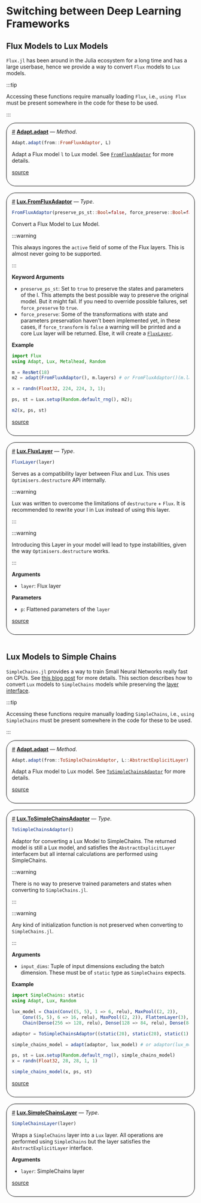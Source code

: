 
<a id='Switching-between-Deep-Learning-Frameworks'></a>

# Switching between Deep Learning Frameworks




<a id='flux-to-lux-migrate-api'></a>

## Flux Models to Lux Models


`Flux.jl` has been around in the Julia ecosystem for a long time and has a large userbase, hence we provide a way to convert `Flux` models to `Lux` models.


:::tip


Accessing these functions require manually loading `Flux`, i.e., `using Flux` must be present somewhere in the code for these to be used.


:::

<div style='border-width:1px; border-style:solid; border-color:black; padding: 1em; border-radius: 25px;'>
<a id='Adapt.adapt-Tuple{FromFluxAdaptor, Any}' href='#Adapt.adapt-Tuple{FromFluxAdaptor, Any}'>#</a>&nbsp;<b><u>Adapt.adapt</u></b> &mdash; <i>Method</i>.



```julia
Adapt.adapt(from::FromFluxAdaptor, L)
```

Adapt a Flux model `l` to Lux model. See [`FromFluxAdaptor`](switching_frameworks#Lux.FromFluxAdaptor) for more details.


<a target='_blank' href='https://github.com/LuxDL/Lux.jl/blob/8d1e2347acc856fd79366a80115802b9fd62b939/src/transform/flux.jl#L79-L83' class='documenter-source'>source</a><br>

</div>
<br>
<div style='border-width:1px; border-style:solid; border-color:black; padding: 1em; border-radius: 25px;'>
<a id='Lux.FromFluxAdaptor' href='#Lux.FromFluxAdaptor'>#</a>&nbsp;<b><u>Lux.FromFluxAdaptor</u></b> &mdash; <i>Type</i>.



```julia
FromFluxAdaptor(preserve_ps_st::Bool=false, force_preserve::Bool=false)
```

Convert a Flux Model to Lux Model.

:::warning

This always ingores the `active` field of some of the Flux layers. This is almost never going to be supported.

:::

**Keyword Arguments**

  * `preserve_ps_st`: Set to `true` to preserve the states and parameters of the l. This attempts the best possible way to preserve the original model. But it might fail. If you need to override possible failures, set `force_preserve` to `true`.
  * `force_preserve`: Some of the transformations with state and parameters preservation haven't been implemented yet, in these cases, if `force_transform` is `false` a warning will be printed and a core Lux layer will be returned. Else, it will create a [`FluxLayer`](switching_frameworks#Lux.FluxLayer).

**Example**

```julia
import Flux
using Adapt, Lux, Metalhead, Random

m = ResNet(18)
m2 = adapt(FromFluxAdaptor(), m.layers) # or FromFluxAdaptor()(m.layers)

x = randn(Float32, 224, 224, 3, 1);

ps, st = Lux.setup(Random.default_rng(), m2);

m2(x, ps, st)
```


<a target='_blank' href='https://github.com/LuxDL/Lux.jl/blob/8d1e2347acc856fd79366a80115802b9fd62b939/src/transform/flux.jl#L1-L39' class='documenter-source'>source</a><br>

</div>
<br>
<div style='border-width:1px; border-style:solid; border-color:black; padding: 1em; border-radius: 25px;'>
<a id='Lux.FluxLayer' href='#Lux.FluxLayer'>#</a>&nbsp;<b><u>Lux.FluxLayer</u></b> &mdash; <i>Type</i>.



```julia
FluxLayer(layer)
```

Serves as a compatibility layer between Flux and Lux. This uses `Optimisers.destructure` API internally.

:::warning

Lux was written to overcome the limitations of `destructure` + `Flux`. It is recommended to rewrite your l in Lux instead of using this layer.

:::

:::warning

Introducing this Layer in your model will lead to type instabilities, given the way `Optimisers.destructure` works.

:::

**Arguments**

  * `layer`: Flux layer

**Parameters**

  * `p`: Flattened parameters of the `layer`


<a target='_blank' href='https://github.com/LuxDL/Lux.jl/blob/8d1e2347acc856fd79366a80115802b9fd62b939/src/transform/flux.jl#L45-L72' class='documenter-source'>source</a><br>

</div>
<br>

<a id='Lux-Models-to-Simple-Chains'></a>

## Lux Models to Simple Chains


`SimpleChains.jl` provides a way to train Small Neural Networks really fast on CPUs. See [this blog post](https://julialang.org/blog/2022/04/simple-chains/) for more details. This section describes how to convert `Lux` models to `SimpleChains` models while preserving the [layer interface](../../manual/interface#lux-interface).


:::tip


Accessing these functions require manually loading `SimpleChains`, i.e., `using SimpleChains` must be present somewhere in the code for these to be used.


:::

<div style='border-width:1px; border-style:solid; border-color:black; padding: 1em; border-radius: 25px;'>
<a id='Adapt.adapt-Tuple{ToSimpleChainsAdaptor, LuxCore.AbstractExplicitLayer}' href='#Adapt.adapt-Tuple{ToSimpleChainsAdaptor, LuxCore.AbstractExplicitLayer}'>#</a>&nbsp;<b><u>Adapt.adapt</u></b> &mdash; <i>Method</i>.



```julia
Adapt.adapt(from::ToSimpleChainsAdaptor, L::AbstractExplicitLayer)
```

Adapt a Flux model to Lux model. See [`ToSimpleChainsAdaptor`](switching_frameworks#Lux.ToSimpleChainsAdaptor) for more details.


<a target='_blank' href='https://github.com/LuxDL/Lux.jl/blob/8d1e2347acc856fd79366a80115802b9fd62b939/src/transform/simplechains.jl#L50-L54' class='documenter-source'>source</a><br>

</div>
<br>
<div style='border-width:1px; border-style:solid; border-color:black; padding: 1em; border-radius: 25px;'>
<a id='Lux.ToSimpleChainsAdaptor' href='#Lux.ToSimpleChainsAdaptor'>#</a>&nbsp;<b><u>Lux.ToSimpleChainsAdaptor</u></b> &mdash; <i>Type</i>.



```julia
ToSimpleChainsAdaptor()
```

Adaptor for converting a Lux Model to SimpleChains. The returned model is still a Lux model, and satisfies the `AbstractExplicitLayer` interfacem but all internal calculations are performed using SimpleChains.

:::warning

There is no way to preserve trained parameters and states when converting to `SimpleChains.jl`.

:::

:::warning

Any kind of initialization function is not preserved when converting to `SimpleChains.jl`.

:::

**Arguments**

  * `input_dims`: Tuple of input dimensions excluding the batch dimension. These must be of `static` type as `SimpleChains` expects.

**Example**

```julia
import SimpleChains: static
using Adapt, Lux, Random

lux_model = Chain(Conv((5, 5), 1 => 6, relu), MaxPool((2, 2)),
    Conv((5, 5), 6 => 16, relu), MaxPool((2, 2)), FlattenLayer(3),
    Chain(Dense(256 => 128, relu), Dense(128 => 84, relu), Dense(84 => 10)))

adaptor = ToSimpleChainsAdaptor((static(28), static(28), static(1)))

simple_chains_model = adapt(adaptor, lux_model) # or adaptor(lux_model)

ps, st = Lux.setup(Random.default_rng(), simple_chains_model)
x = randn(Float32, 28, 28, 1, 1)

simple_chains_model(x, ps, st)
```


<a target='_blank' href='https://github.com/LuxDL/Lux.jl/blob/8d1e2347acc856fd79366a80115802b9fd62b939/src/transform/simplechains.jl#L1-L45' class='documenter-source'>source</a><br>

</div>
<br>
<div style='border-width:1px; border-style:solid; border-color:black; padding: 1em; border-radius: 25px;'>
<a id='Lux.SimpleChainsLayer' href='#Lux.SimpleChainsLayer'>#</a>&nbsp;<b><u>Lux.SimpleChainsLayer</u></b> &mdash; <i>Type</i>.



```julia
SimpleChainsLayer(layer)
```

Wraps a `SimpleChains` layer into a `Lux` layer. All operations are performed using `SimpleChains` but the layer satisfies the `AbstractExplicitLayer` interface.

**Arguments**

  * `layer`: SimpleChains layer


<a target='_blank' href='https://github.com/LuxDL/Lux.jl/blob/8d1e2347acc856fd79366a80115802b9fd62b939/src/transform/simplechains.jl#L82-L91' class='documenter-source'>source</a><br>

</div>
<br>
